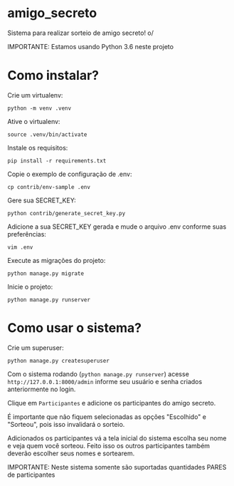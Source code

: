 # amigo_secreto
Sistema para realizar sorteio de amigo secreto! o/

IMPORTANTE: Estamos usando Python 3.6 neste projeto

# Como instalar?

Crie um virtualenv:

```
python -m venv .venv
```

Ative o virtualenv:

```
source .venv/bin/activate
```

Instale os requisitos:

```
pip install -r requirements.txt
```

Copie o exemplo de configuração de .env:

```
cp contrib/env-sample .env
```

Gere sua SECRET_KEY:

```
python contrib/generate_secret_key.py
```

Adicione a sua SECRET_KEY gerada e mude o arquivo .env conforme suas preferências:

```
vim .env
```

Execute as migrações do projeto:

```
python manage.py migrate
```

Inicie o projeto:

```
python manage.py runserver
```

# Como usar o sistema?

Crie um superuser:

```
python manage.py createsuperuser
```

Com o sistema rodando (`python manage.py runserver`) acesse `http://127.0.0.1:8000/admin` informe seu usuário e senha criados anteriormente no login.

Clique em `Participantes` e adicione os participantes do amigo secreto.

É importante que não fiquem selecionadas as opções "Escolhido" e "Sorteou", pois isso invalidará o sorteio.

Adicionados os participantes vá a tela inicial do sistema escolha seu nome e veja quem você sorteou. Feito isso os outros participantes também deverão escolher seus nomes e sortearem.

IMPORTANTE: Neste sistema somente são suportadas quantidades PARES de participantes

